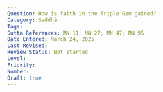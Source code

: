 ```yaml
---
Question: How is faith in the Triple Gem gained?
Category: Saddhā
Tags:
Sutta References: MN 11; MN 27; MN 47; MN 95
Date Entered: March 24, 2025
Last Revised:
Review Status: Not started
Level: 
Priority: 
Number: 
Draft: true
---
```

